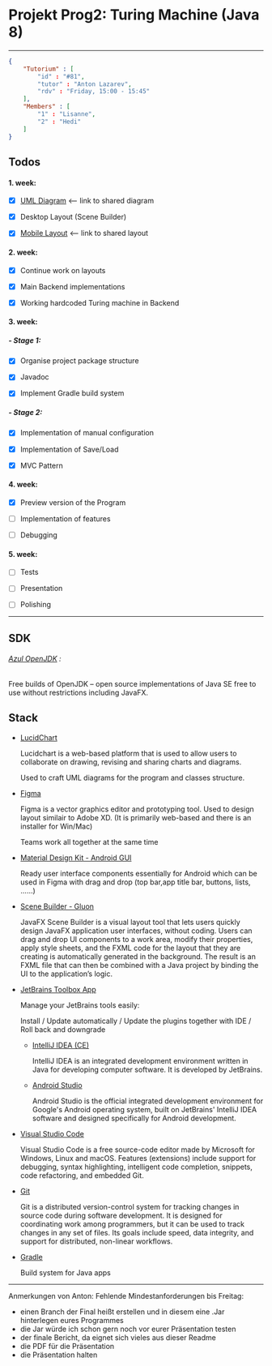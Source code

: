 # Projekt Prog2: Turing Machine (Java 8)

------------------------------------------------------------------

```json
{
    "Tutorium" : [
        "id" : "#81",
        "tutor" : "Anton Lazarev",
        "rdv" : "Friday, 15:00 - 15:45"
    ],
    "Members" : [
        "1" : "Lisanne",
        "2" : "Hedi"
    ]
}
```

## Todos

#### 1. week:

- [x] [UML Diagram](https://app.lucidchart.com/invitations/accept/789d560f-ba85-424b-a47c-ca13e721600e) <-- link to shared diagram

- [x] Desktop Layout (Scene Builder)

- [x] [Mobile Layout](https://www.figma.com/file/tOZ8G50fi3TvbK6Da5I812/Application-Layout) <-- link to shared layout

#### 2. week:

- [x] Continue work on layouts

- [x] Main Backend implementations

- [x] Working hardcoded Turing machine in Backend

#### 3. week:

##### - Stage 1:

- [x] Organise project package structure

- [x] Javadoc

- [x] Implement Gradle build system

##### - Stage 2:

- [x] Implementation of manual configuration

- [x] Implementation of Save/Load

- [x] MVC Pattern

#### 4. week:

- [x] Preview version of the Program

- [ ] Implementation of features

- [ ] Debugging

#### 5. week:

- [ ] Tests

- [ ] Presentation

- [ ] Polishing

---

## SDK

###### [Azul OpenJDK](https://www.azul.com/downloads/zulu-community/) :

Free builds of OpenJDK – open source implementations of Java SE free to use without restrictions including JavaFX.

## Stack

- [LucidChart](https://app.lucidchart.com/)
  
  Lucidchart is a web-based platform that is used to allow users to collaborate on drawing, revising and sharing charts and diagrams.
  
  Used to craft UML diagrams for the program and classes structure.

- [Figma](https://www.figma.com/)
  
  Figma is a vector graphics editor and prototyping tool. Used to design layout similair to Adobe XD. (It is primarily web-based and there is an installer for Win/Mac)
  
  Teams work all together at the same time

- [Material Design Kit - Android GUI](https://materialdesignkit.com/android-gui/)
  
  Ready user interface components essentially for Android which can be used in Figma with drag and drop (top bar,app title bar, buttons, lists, ......)

- [Scene Builder - Gluon](https://gluonhq.com/products/scene-builder/)
  
  JavaFX Scene Builder is a visual layout tool that lets users quickly design JavaFX application user interfaces, without coding. Users can drag and drop UI components to a work area, modify their properties, apply style sheets, and the FXML code for the layout that they are creating is automatically generated in the background. The result is an FXML file that can then be combined with a Java project by binding the UI to the application’s logic.

- [JetBrains Toolbox App](https://www.jetbrains.com/toolbox-app/)
  
  Manage your JetBrains tools easily:
  
  Install / Update automatically / Update the plugins together with IDE / Roll back and downgrade
  
  - [IntelliJ IDEA (CE)](https://www.jetbrains.com/idea/download/)
    
    IntelliJ IDEA is an integrated development environment written in Java for developing computer software. It is developed by JetBrains.
  
  - [Android Studio](https://developer.android.com/studio)
    
    Android Studio is the official integrated development environment for Google's Android operating system, built on JetBrains' IntelliJ IDEA software and designed specifically for Android development.

- [Visual Studio Code](https://code.visualstudio.com/)
  
  Visual Studio Code is a free source-code editor made by Microsoft for Windows, Linux and macOS. Features (extensions) include support for debugging, syntax highlighting, intelligent code completion, snippets, code refactoring, and embedded Git.

- [Git](https://git-scm.com/)
  
  Git is a distributed version-control system for tracking changes in source code during software development. It is designed for coordinating work among programmers, but it can be used to track changes in any set of files. Its goals include speed, data integrity, and support for distributed, non-linear workflows.

- [Gradle](https://gradle.org/install/)
  
  Build system for Java apps

----------------
Anmerkungen von Anton:
Fehlende Mindestanforderungen bis Freitag:
- einen Branch der Final heißt erstellen und in diesem eine .Jar hinterlegen eures Programmes
- die Jar würde ich schon gern noch vor eurer Präsentation testen
- der finale Bericht, da eignet sich vieles aus dieser Readme 
- die PDF für die Präsentation
- die Präsentation halten
